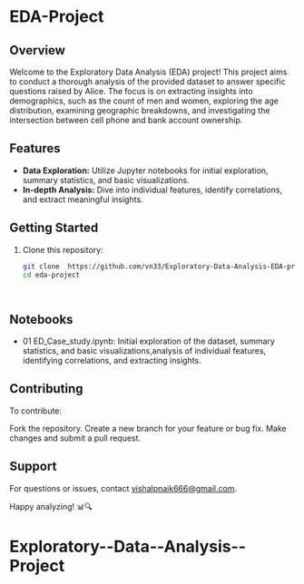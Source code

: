 # EDA-Project

## Overview

Welcome to the Exploratory Data Analysis (EDA) project! This project aims to conduct a thorough analysis of the provided dataset to answer specific questions raised by Alice. The focus is on extracting insights into demographics, such as the count of men and women, exploring the age distribution, examining geographic breakdowns, and investigating the intersection between cell phone and bank account ownership.

## Features

- **Data Exploration:** Utilize Jupyter notebooks for initial exploration, summary statistics, and basic visualizations.
- **In-depth Analysis:** Dive into individual features, identify correlations, and extract meaningful insights.

  
## Getting Started

1. Clone this repository:

   ```bash
   git clone  https://github.com/vn33/Exploratory-Data-Analysis-EDA-project-.git
   cd eda-project

  
## Notebooks
- 01 ED_Case_study.ipynb: Initial exploration of the dataset, summary statistics, and basic visualizations,analysis of individual features, identifying correlations, and extracting insights.

## Contributing
To contribute:

Fork the repository.
Create a new branch for your feature or bug fix.
Make changes and submit a pull request.

## Support
For questions or issues, contact vishalpnaik666@gmail.com.

Happy analyzing! 📊🔍
# Exploratory--Data--Analysis--Project
